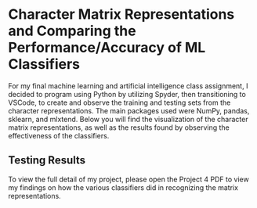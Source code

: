 # Character Matrix Representations and Comparing the Performance/Accuracy of ML Classifiers
For my final machine learning and artificial intelligence class assignment, I decided to program using Python by utilizing Spyder, then transitioning to VSCode, to create and observe the training and testing sets from the character representations. The main packages used were NumPy, pandas, sklearn, and mlxtend. Below you will find the visualization of the character matrix representations, as well as the results found by observing the effectiveness of the classifiers.

## Testing Results
To view the full detail of my project, please open the Project 4 PDF to view my findings on how the various classifiers did in recognizing the matrix representations.
